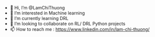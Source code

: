 - 👋 Hi, I’m @LamChiThuong
- 👀 I’m interested in Machine learning
- 🌱 I’m currently learning DRL
- 💞️ I’m looking to collaborate on RL/ DRL Python projects
- 📫 How to reach me : https://www.linkedin.com/in/lam-chi-thuong/


<!---
LamChiThuong/LamChiThuong is a ✨ special ✨ repository because its `README.md` (this file) appears on your GitHub profile.
You can click the Preview link to take a look at your changes.
--->
